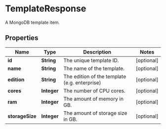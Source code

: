 

# TemplateResponse

A MongoDB template item.
## Properties

| Name | Type | Description | Notes |
| ------------ | ------------- | ------------- | ------------- |
| **id** | **String** | The unique template ID. |  [optional] |
| **name** | **String** | The name of the template. |  [optional] |
| **edition** | **String** | The edition of the template (e.g. enterprise) |  [optional] |
| **cores** | **Integer** | The number of CPU cores. |  [optional] |
| **ram** | **Integer** | The amount of memory in GB. |  [optional] |
| **storageSize** | **Integer** | The amount of storage size in GB. |  [optional] |


